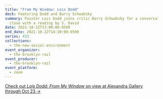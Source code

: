 ```yaml
---
title: "From My Window: Lois Dodd"
deck: Featuring Dodd and Barry Schwabsky
summary: Painter Lois Dodd joins critic Barry Schwabsky for a conversation. We
  close with a reading by S. David
date: 2021-10-22T13:00:00-0500
end_date: 2021-10-22T14:30:00-0500
series: 413
collections:
  - the-new-social-environment
event_organizer:
  - the-brooklyn-rail
event_producer:
  - the-brooklyn-rail
event_platform:
  - zoom
---
```

[Check out *Lois Dodd: From My Window* on view at Alexandra Gallery through Oct 23 →](https://www.alexandregallery.com/current-exhibitions)